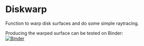 # Diskwarp

Function to warp disk surfaces and do some simple raytracing.

Producing the warped surface can be tested on Binder:  
[![Binder](https://mybinder.org/badge_logo.svg)](https://mybinder.org/v2/gh/birnstiel/diskwarp/HEAD?urlpath=voila%2Frender%2Fnotebooks%2Fmatrix_derivation.ipynb)
